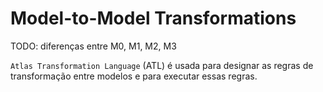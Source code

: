 # Model-to-Model Transformations

TODO: diferenças entre M0, M1, M2, M3

`Atlas Transformation Language` (ATL) é usada para designar as regras de transformação entre modelos e para executar essas regras. 

